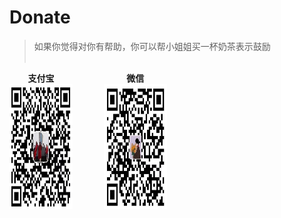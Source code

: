# Donate
> 如果你觉得对你有帮助，你可以帮小姐姐买一杯奶茶表示鼓励<br/><br/>
<div style="width:20%;float:left;text-align:center;">
	<text style="font-weight:bold;">支付宝</text>
	<img src="./images/alipay.png" width = "200" height = "200" alt="图片名称" align=center />
</div>
<div style="width:20%;float:left;text-align:center;margin-left:50px;">
	<text style="font-weight:bold;">微信</text>
	<img src="./images/wxpay.png" width = "200" height = "200" alt="图片名称" align=center />
</div>
